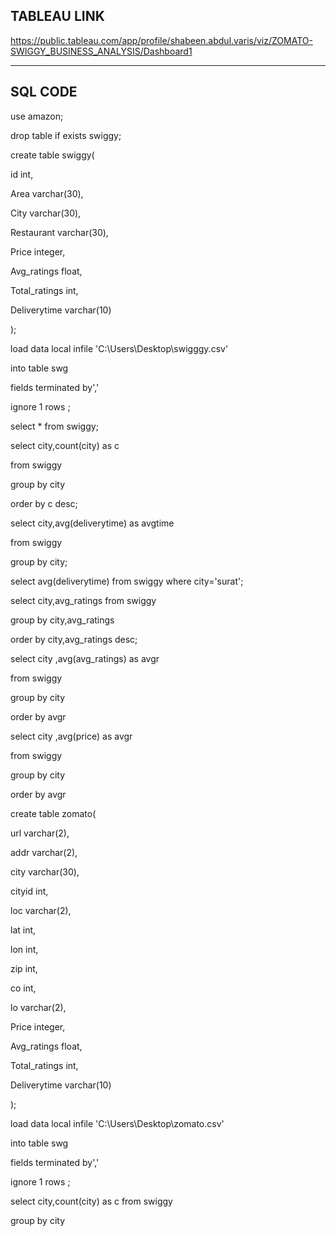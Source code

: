 TABLEAU LINK
------------
 https://public.tableau.com/app/profile/shabeen.abdul.varis/viz/ZOMATO-SWIGGY_BUSINESS_ANALYSIS/Dashboard1

--------------------------------------
SQL CODE
 ------
use amazon;

drop table if exists swiggy;

create table swiggy(

id int,

Area varchar(30),

City varchar(30),

Restaurant varchar(30),

Price integer,

Avg_ratings float,

Total_ratings int,

Deliverytime varchar(10)


);

load data local infile 'C:\\Users\\Desktop\\swigggy.csv'

into table swg

fields terminated by','

ignore 1 rows  ;



select * from swiggy;



select city,count(city) as c

from swiggy

group by city

order by c desc;




select city,avg(deliverytime) as avgtime

from swiggy

group by city;



select avg(deliverytime) from swiggy where city='surat';



select  city,avg_ratings  from swiggy

group by city,avg_ratings 

order by city,avg_ratings desc;




select city ,avg(avg_ratings) as avgr

from swiggy

group by city

order by avgr





select city ,avg(price) as avgr

from swiggy

group by city

order by avgr


create table zomato(

url varchar(2),

addr varchar(2),

city varchar(30),

cityid int,

loc varchar(2),

lat int,

lon int,

zip int,

co int,

lo varchar(2),

Price integer,

Avg_ratings float,

Total_ratings int,

Deliverytime varchar(10)

);


load data local infile 'C:\\Users\\Desktop\\zomato.csv'

into table swg

fields terminated by','

ignore 1 rows  ;


select city,count(city) as c from swiggy

group by city



